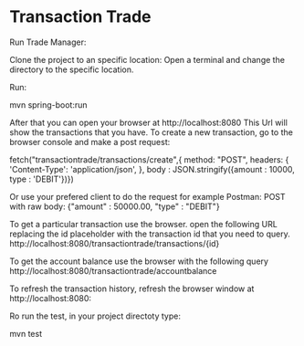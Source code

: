 # Transaction Trade

Run Trade Manager:

Clone the project to an specific location: Open a terminal and change the directory to the specific location.

Run:

mvn spring-boot:run

After that you can open your browser at http://localhost:8080 This Url will show the transactions that you have. To create a new transaction, go to the browser console and make a post request:

fetch("transactiontrade/transactions/create",{ method: "POST", headers: { 'Content-Type': 'application/json', }, body : JSON.stringify({amount : 10000, type : 'DEBIT'})})

Or use your prefered client to do the request for example Postman: POST with raw body: {"amount" : 50000.00, "type" : "DEBIT"}

To get a particular transaction use the browser. open the following URL replacing the id placeholder with the transaction id that you need to query. http://localhost:8080/transactiontrade/transactions/{id}

To get the account balance use the browser with the following query http://localhost:8080/transactiontrade/accountbalance

To refresh the transaction history, refresh the browser window at http://localhost:8080:

Ro run the test, in your project directoty type:

mvn test
